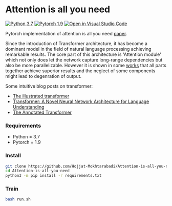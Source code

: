 # Attention is all you need
[![Python 3.7](https://img.shields.io/badge/python-3.7-blue.svg)](https://www.python.org/downloads/release/python-370/)
[![Pytorch 1.9](https://img.shields.io/badge/pytorch-1.9-orange.svg)](https://pytorch.org/)
[![Open in Visual Studio Code](https://open.vscode.dev/badges/open-in-vscode.svg)](https://open.vscode.dev/Hojjat-Mokhtarabadi/Attention-is-all-you-need)

Pytorch implementation of attention is all you need [paper](https://arxiv.org/abs/1706.03762).

Since the introduction of Transformer architecture, it has become a dominant model in the field of natural language processing achieving remarkable results. The core part of this architecture is 'Attention module' which not only does let the network capture long-range dependencies but also be more parallelizable. However it is shown in some [works](https://arxiv.org/abs/2103.03404) that all parts together achieve superior results and the neglect of some components might lead to degenration of output.

Some intuitive blog posts on transformer:
- [The illustrated transformer](http://jalammar.github.io/illustrated-transformer/)
- [Transformer: A Novel Neural Network Architecture for Language Understanding](https://ai.googleblog.com/2017/08/transformer-novel-neural-network.html)
- [The Annotated Transformer](https://nlp.seas.harvard.edu/2018/04/03/attention.html)

### Requirements
- Python = 3.7
- Pytorch = 1.9

### Install
```bash
git clone https://github.com/Hojjat-Mokhtarabadi/Attention-is-all-you-need.git
cd Attention-is-all-you-need
python3 -m pip install -r requirements.txt
```

### Train
```bash
bash run.sh
```

